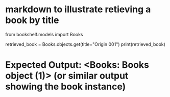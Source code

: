 # markdown to illustrate retieving a book by title

from bookshelf.models import Books

retrieved_book = Books.objects.get(title="Origin 001")
print(retrieved_book)

# Expected Output: <Books: Books object (1)> (or similar output showing the book instance)